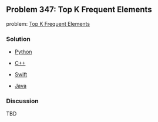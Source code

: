 ## Problem 347: Top K Frequent Elements

problem: [Top K Frequent Elements](https://leetcode.com/problems/top-k-frequent-elements/)

### Solution

- [Python](../python/problem347.py)

- [C++](../cpp/problem347.cpp)

- [Swift](../swift/problem347.swift)

- [Java](../java/problem347.java)

### Discussion

TBD

